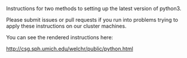 Instructions for two methods to setting up the latest version of
python3. 

Please submit issues or pull requests if you run into problems trying to
apply these instructions on our cluster machines. 

You can see the rendered instructions here: 

http://csg.sph.umich.edu/welchr/public/python.html

